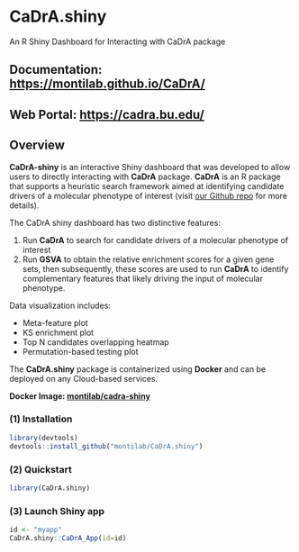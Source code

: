 
<!-- README.md is generated from README.Rmd. Please edit this file -->

# CaDrA.shiny

An R Shiny Dashboard for Interacting with CaDrA package

## **Documentation: <https://montilab.github.io/CaDrA/>**

## **Web Portal: <https://cadra.bu.edu/>**

## Overview

**CaDrA-shiny** is an interactive Shiny dashboard that was developed to
allow users to directly interacting with **CaDrA** package. **CaDrA** is
an R package that supports a heuristic search framework aimed at
identifying candidate drivers of a molecular phenotype of interest
(visit [our Github repo](https://github.com/montilab/CaDrA) for more
details).

The CaDrA shiny dashboard has two distinctive features:

1.  Run **CaDrA** to search for candidate drivers of a molecular
    phenotype of interest
2.  Run **GSVA** to obtain the relative enrichment scores for a given
    gene sets, then subsequently, these scores are used to run **CaDrA**
    to identify complementary features that likely driving the input of
    molecular phenotype.

Data visualization includes:

- Meta-feature plot
- KS enrichment plot
- Top N candidates overlapping heatmap
- Permutation-based testing plot

The **CaDrA.shiny** package is containerized using **Docker** and can be
deployed on any Cloud-based services.

**Docker Image:
[montilab/cadra-shiny](https://hub.docker.com/r/montilab/cadra-shiny)**

### (1) Installation

``` r
library(devtools)
devtools::install_github("montilab/CaDrA.shiny")
```

### (2) Quickstart

``` r
library(CaDrA.shiny)
```

### (3) Launch Shiny app

``` r
id <- "myapp"
CaDrA.shiny::CaDrA_App(id=id)
```
